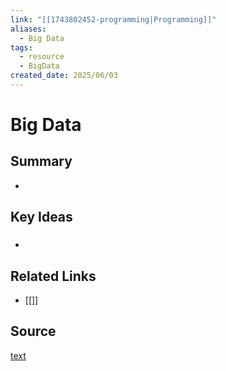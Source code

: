 ```yaml
---
link: "[[1743802452-programming|Programming]]"
aliases:
  - Big Data
tags:
  - resource
  - BigData
created_date: 2025/06/03
---
```

# Big Data
## Summary
- 
## Key Ideas
### 
- 
## Related Links
- [[]]
## Source
[text](url) 